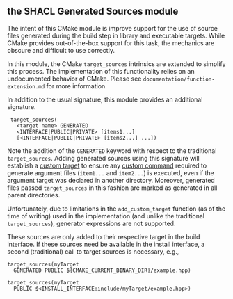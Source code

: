 ## the SHACL Generated Sources module

The intent of this CMake module is improve support for the use of source files
generated during the build step in library and executable targets. While CMake
provides out-of-the-box support for this task, the mechanics are obscure and
difficult to use correctly.

In this module, the CMake `target_sources` intrinsics are extended to simplify
this process. The implementation of this functionality relies on an undocumented
behavior of CMake. Please see `documentation/function-extension.md` for more
information.

In addition to the usual signature, this module provides an additional
signature.

```
 target_sources(
   <target name> GENERATED
   <INTERFACE|PUBLIC|PRIVATE> [items1...]
   [<INTERFACE|PUBLIC|PRIVATE> [items2...] ...])
```

Note the addition of the `GENERATED` keyword with respect to the traditional
`target_sources`. Adding generated sources using this signature will establish a
[custom target](https://cmake.org/cmake/help/latest/command/add_custom_target.html)
to ensure any
[custom command](https://cmake.org/cmake/help/latest/command/add_custom_command.html)
required to generate argument files (`item1...` and `item2...`) is executed,
even if the argument target was declared in another directory. Moreover,
generated files passed `target_sources` in this fashion are marked as generated
in all parent directories.

Unfortunately, due to limitations in the `add_custom_target` function (as of the
time of writing) used in the implementation (and unlike the traditional
`target_sources`), generator expressions are not supported.

These sources are only added to their respective target in the build interface.
If these sources need be available in the install interface, a second
(traditional) call to target sources is necessary, e.g.,

```
target_sources(myTarget
  GENERATED PUBLIC ${CMAKE_CURRENT_BINARY_DIR}/example.hpp)

target_sources(myTarget
  PUBLIC $<INSTALL_INTERFACE:include/myTarget/example.hpp>)
```
